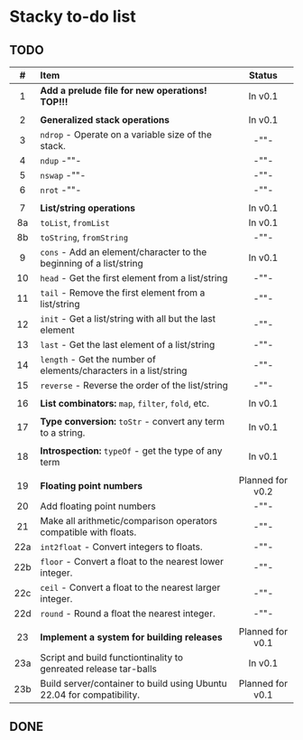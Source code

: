 # Stacky to-do list

## TODO

| #   | Item                                                                  | Status           |
|:---:|:----------------------------------------------------------------------|:----------------:|
| 1   | **Add a prelude file for new operations! TOP!!!**                     | In v0.1          |
|     |                                                                       |                  |
| 2   | **Generalized stack operations**                                      | In v0.1          |
| 3   | `ndrop` - Operate on a variable size of the stack.                    | -""-             |
| 4   | `ndup` -""-                                                           | -""-             |
| 5   | `nswap` -""-                                                          | -""-             |
| 6   | `nrot` -""-                                                           | -""-             |
|     |                                                                       |                  |
| 7   | **List/string operations**                                            | In v0.1          |
| 8a  | `toList`, `fromList`                                                  | In v0.1          |
| 8b  | `toString`, `fromString`                                              | -""-             |
| 9   | `cons` - Add an element/character to the beginning of a list/string   | In v0.1          |
| 10  | `head` - Get the first element from a list/string                     | -""-             |
| 11  | `tail` - Remove the first element from a list/string                  | -""-             |
| 12  | `init` - Get a list/string with all but the last element              | -""-             |
| 13  | `last` - Get the last element of a list/string                        | -""-             |
| 14  | `length` - Get the number of elements/characters in a list/string     | -""-             |
| 15  | `reverse` - Reverse the order of the list/string                      | -""-             |
|     |                                                                       |                  |
| 16  | **List combinators:** `map`, `filter`, `fold`, etc.                   | In v0.1          |
|     |                                                                       |                  |
| 17  | **Type conversion:** `toStr` - convert any term to a string.          | In v0.1          |
|     |                                                                       |                  |
| 18  | **Introspection:** `typeOf` - get the type of any term                | In  v0.1         |
|     |                                                                       |                  |
| 19  | **Floating point numbers**                                            | Planned for v0.2 |
| 20  | Add floating point numbers                                            | -""-             |
| 21  | Make all arithmetic/comparison operators compatible with floats.      | -""-             |
| 22a | `int2float` - Convert integers to floats.                             | -""-             |
| 22b | `floor` - Convert a float to the nearest lower integer.               | -""-             |
| 22c | `ceil` - Convert a float to the nearest larger integer.               | -""-             |
| 22d | `round` - Round a float the nearest integer.                          | -""-             |
|     |                                                                       |                  |
| 23  | **Implement a system for building releases**                          | Planned for v0.1 |
| 23a | Script and build functiontinality to genreated release tar-balls      | In v0.1          |
| 23b | Build server/container to build using Ubuntu 22.04 for compatibility. | Planned for v0.1 |



## DONE
